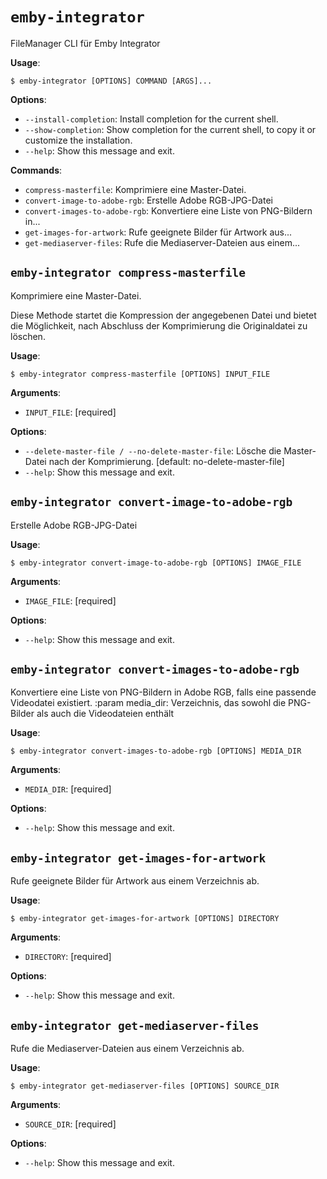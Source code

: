 # `emby-integrator`

FileManager CLI für Emby Integrator

**Usage**:

```console
$ emby-integrator [OPTIONS] COMMAND [ARGS]...
```

**Options**:

* `--install-completion`: Install completion for the current shell.
* `--show-completion`: Show completion for the current shell, to copy it or customize the installation.
* `--help`: Show this message and exit.

**Commands**:

* `compress-masterfile`: Komprimiere eine Master-Datei.
* `convert-image-to-adobe-rgb`: Erstelle Adobe RGB-JPG-Datei
* `convert-images-to-adobe-rgb`: Konvertiere eine Liste von PNG-Bildern in...
* `get-images-for-artwork`: Rufe geeignete Bilder für Artwork aus...
* `get-mediaserver-files`: Rufe die Mediaserver-Dateien aus einem...

## `emby-integrator compress-masterfile`

Komprimiere eine Master-Datei.

Diese Methode startet die Kompression der angegebenen Datei und bietet die Möglichkeit, 
nach Abschluss der Komprimierung die Originaldatei zu löschen.

**Usage**:

```console
$ emby-integrator compress-masterfile [OPTIONS] INPUT_FILE
```

**Arguments**:

* `INPUT_FILE`: [required]

**Options**:

* `--delete-master-file / --no-delete-master-file`: Lösche die Master-Datei nach der Komprimierung.  [default: no-delete-master-file]
* `--help`: Show this message and exit.

## `emby-integrator convert-image-to-adobe-rgb`

Erstelle Adobe RGB-JPG-Datei

**Usage**:

```console
$ emby-integrator convert-image-to-adobe-rgb [OPTIONS] IMAGE_FILE
```

**Arguments**:

* `IMAGE_FILE`: [required]

**Options**:

* `--help`: Show this message and exit.

## `emby-integrator convert-images-to-adobe-rgb`

Konvertiere eine Liste von PNG-Bildern in Adobe RGB, falls eine passende Videodatei existiert.
:param media_dir: Verzeichnis, das sowohl die PNG-Bilder als auch die Videodateien enthält

**Usage**:

```console
$ emby-integrator convert-images-to-adobe-rgb [OPTIONS] MEDIA_DIR
```

**Arguments**:

* `MEDIA_DIR`: [required]

**Options**:

* `--help`: Show this message and exit.

## `emby-integrator get-images-for-artwork`

Rufe geeignete Bilder für Artwork aus einem Verzeichnis ab.

**Usage**:

```console
$ emby-integrator get-images-for-artwork [OPTIONS] DIRECTORY
```

**Arguments**:

* `DIRECTORY`: [required]

**Options**:

* `--help`: Show this message and exit.

## `emby-integrator get-mediaserver-files`

Rufe die Mediaserver-Dateien aus einem Verzeichnis ab.

**Usage**:

```console
$ emby-integrator get-mediaserver-files [OPTIONS] SOURCE_DIR
```

**Arguments**:

* `SOURCE_DIR`: [required]

**Options**:

* `--help`: Show this message and exit.
